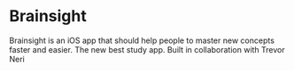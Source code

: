 # Brainsight
Brainsight is an iOS app that should help people to master new concepts faster and easier. The new best study app. Built in collaboration with Trevor Neri

